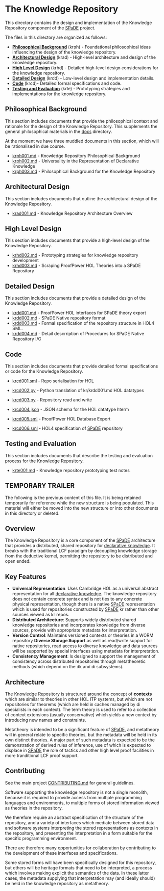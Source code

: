 # The Knowledge Repository

This directory contains the design and implementation of the Knowledge Repository component of the [SPaDE](../docs/tlad001.md#spade) project.

The files in this directory are organized as follows:

- **[Philosophical Background](#philosophical-background)** (krph) - Foundational philosophical ideas influencing the design of the knowledge repository.
- **[Architectural Design](#architectural-design)** (krad) - High-level architecture and design of the knowledge repository.
- **[High Level Design](#high-level-design)** (krhd) - Detailed high-level design considerations for the knowledge repository.
- **[Detailed Design](#detailed-design)** (krdd) - Low-level design and implementation details.
- **[Code](#code)** (krcd)- Detailed formal specifications and code.
- **[Testing and Evaluation](#testing-and-evaluation)** (krte) - Prototyping strategies and implementations for the knowledge repository.

## Philosophical Background

This section includes documents that provide the philosophical context and rationale for the design of the Knowledge Repository.
This supplements the general philosophical materials in the [docs](../docs/README.md) directory.

At the moment we have three muddled documents in this section, which will be rationalised in due course.

- [krph001.md](krph001.md) - Knowledge Repository Philosophical Background
- [krph002.md](krph002.md) - Universality in the Representation of Declarative Knowledge
- [krph003.md](krph003.md) - Philosophical Background for the Knowledge Repository

## Architectural Design

This section includes documents that outline the architectural design of the Knowledge Repository.

- [krad001.md](krad001.md) - Knowledge Repository Architecture Overview

## High Level Design

This section includes documents that provide a high-level design of the Knowledge Repository.

- [krhd002.md](krhd002.md) - Prototyping strategies for knowledge repository development
- [krhd003.md](krhd003.md) - Scraping ProofPower HOL Theories into a SPaDE Repository

## Detailed Design

This section includes documents that provide a detailed design of the Knowledge Repository.

- [krdd001.md](krdd001.md) - ProofPower HOL interfaces for SPaDE theory export
- [krdd002.md](krdd002.md) - SPaDE Native repository format
- [krdd003.md](krdd003.md) - Formal specification of the repository structure in HOL4 SML.
- [krdd004.md](krdd004.md) - Detail descrription of Procedures for SPaDE Native Repository I/O

## Code

This section includes documents that provide detailed formal specifications or code for the Knowledge Repository.

- [krcd001.sml](krcd001.sml) - Repo serialisation for HOL
- [krcd002.py](krcd002.py) - Python translation of kr/krdd001.md HOL datatypes

- [krcd003.py](krcd003.py) - Repository read and write
- [krcd004.json](krcd004.json) - JSON schema for the HOL datatype hterm
- [krcd005.sml](krcd005.sml) - ProofPower HOL Database Export
- [krcd006.sml](krcd006.sml) - HOL4 specification of [SPaDE](../docs/tlad001.md#spade) repository

## Testing and Evaluation

This section includes documents that describe the testing and evaluation process for the Knowledge Repository.

- [krte001.md](krte001.md) - Knowledge repository prototyping test notes

## TEMPORARY TRAILER

The following is the previous content of this file. It is being retained temporarily for reference while the new structure is being populated.
This material will either be moved into the new structure or into other documents in this directory or deleted.

## Overview

The Knowledge Repository is a core component of the [SPaDE](../docs/tlad001.md#spade) architecture that provides a distributed, shared repository for [declarative knowledge](../docs/tlad001.md#declarative-knowledge). It breaks with the traditional LCF paradigm by decoupling knowledge storage from the deductive kernel, permitting the repository to be distributed and open ended.

## Key Features

- **Universal Representation**: Uses Cambridge HOL as a universal abstract representation for all [declarative knowledge](../docs/tlad001.md#declarative-knowledge).  The knowledge repository does not contain concrete syntax and is not ties to any concrete physical representation, though there is a native [SPaDE](../docs/tlad001.md#spade) representation which is used for repositories constructed by [SPaDE](../docs/tlad001.md#spade) kr rather than other sources viewed as kr repos.
- **Distributed Architecture**: Supports widely distributed shared knowledge repositories and incorporates knowledge from diverse sources, provide with appropriate metadata for interpretation.
- **Version Control**: Maintains versioned contexts or theories in a WORM repository
 **Diverse Storage Support** as well as read/write support for native repositories, read access to diverse knowledge and data sources will be supported by special interfaces using metadata for interpretation.
- **Consistency Management**: Is designed to support the management of consistency across distributed repositories through metatheoretic methods (which depend on the dk and di subsystems).

## Architecture

The Knowledge Repository is structured around the concept of **contexts** which are similar to theories in other HOL ITP systems, but which are not repositories for theorems (which are held in caches managed by di specialists in each context).
The term theory is used to refer to a collection of context extensions (usually conservative) which yields a new context by introducing new names and constraints.

Metatheory is intended to be a significant feature of [SPaDE](../docs/tlad001.md#spade), and metatheory will in general relate to specific theories, but the metadata will be held in its own distinct theories.
A major part of such metadata is expected to be the demonstration of derived rules of inference, use of which is expected to displace in [SPaDE](../docs/tlad001.md#spade) the role of tactics and other high level proof facilities in more tranditional LCF proof support.

## Contributing

See the main project [CONTRIBUTING.md](../CONTRIBUTING.md) for general guidelines.

Software supporting the knowledge repository is not a single monolith, because it is required to provide access from multiple programming languages and environments, to multiple forms of stored information viewed as theories in the repository.

We therefore require an abstract specification of the structure of the repository, and a variety of interfaces which mediate between stored data and software systems interpreting the stored representations as contexts in the repository, and presenting the interpretation in a form suitable for the specific programming environment.

There are therefore many opportunities for collaboration by contributing to the development of these interfaces and specifications.

Some stored forms will have been specifically designed for this repository, but others will be heritage formats that need to be interpreted, a process which involves making explicit the semantics of the data.
In these latter cases, the metadata supplying that interpretation may (and ideally should) be held in the knowledge repository as metatheory.
